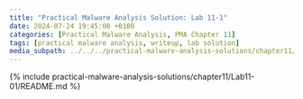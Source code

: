 ```yaml
---
title: "Practical Malware Analysis Solution: Lab 11-1"
date: 2024-07-24 19:45:00 +0100
categories: [Practical Malware Analysis, PMA Chapter 11]
tags: [practical malware analysis, writeup, lab solution]
media_subpath: ../../../practical-malware-analysis-solutions/chapter11/Lab11-01
---
```


{% include practical-malware-analysis-solutions/chapter11/Lab11-01/README.md %}